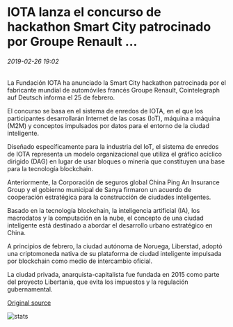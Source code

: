# IOTA lanza el concurso de hackathon Smart City patrocinado por Groupe Renault ...

###### 2019-02-26 19:02

La Fundación IOTA ha anunciado la Smart City hackathon patrocinada por el fabricante mundial de automóviles francés Groupe Renault, Cointelegraph auf Deutsch informa el 25 de febrero.

El concurso se basa en el sistema de enredos de IOTA, en el que los participantes desarrollarán Internet de las cosas (IoT), máquina a máquina (M2M) y conceptos impulsados por datos para el entorno de la ciudad inteligente.

Diseñado específicamente para la industria del IoT, el sistema de enredos de IOTA representa un modelo organizacional que utiliza el gráfico acíclico dirigido (DAG) en lugar de usar bloques o minería que constituyen una base para la tecnología blockchain.

Anteriormente, la Corporación de seguros global China Ping An Insurance Group y el gobierno municipal de Sanya firmaron un acuerdo de cooperación estratégica para la construcción de ciudades inteligentes.

Basado en la tecnología blockchain, la inteligencia artificial (IA), los macrodatos y la computación en la nube, el concepto de una ciudad inteligente está destinado a abordar el desarrollo urbano estratégico en China.

A principios de febrero, la ciudad autónoma de Noruega, Liberstad, adoptó una criptomoneda nativa de su plataforma de ciudad inteligente impulsada por blockchain como medio de intercambio oficial.

La ciudad privada, anarquista-capitalista fue fundada en 2015 como parte del proyecto Libertania, que evita los impuestos y la regulación gubernamental.

[Original source](https://cointelegraph.com/news/iota-launches-hackathon-smart-city-contest-sponsored-by-groupe-renault)

![stats](https://c.statcounter.com/11760860/0/a89fa40b/1/ "stats")